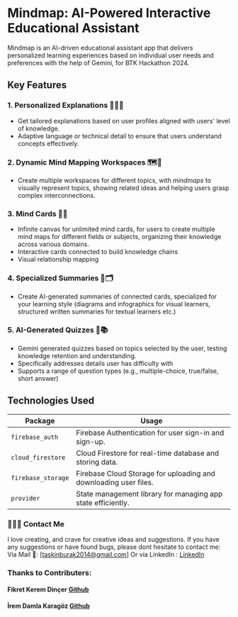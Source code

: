 
# Mindmap: AI-Powered Interactive Educational Assistant

Mindmap is an AI-driven educational assistant app that delivers personalized learning experiences based on individual user needs and preferences with the help of Gemini, for BTK Hackathon 2024.

## Key Features 

### 1. Personalized Explanations 🧑‍🏫✨
- Get tailored explanations based on user profiles aligned with users' level of knowledge.
- Adaptive language or technical detail to ensure that users understand concepts effectively.
### 2. Dynamic Mind Mapping Workspaces 🗺️🧠
- Create multiple workspaces for different topics, with *mindmaps* to visually represent topics, showing related ideas and helping users grasp complex interconnections.
### 3. Mind Cards 🧩🔗
  - Infinite canvas for unlimited mind cards, for users to create multiple mind maps for different fields or subjects, organizing their knowledge across various domains.
  - Interactive cards connected to build knowledge chains
  - Visual relationship mapping
### 4. Specialized Summaries 📝🗂️
- Create AI-generated summaries of connected cards, specialized for your learning style (diagrams and infographics for visual learners, structured written summaries for textual learners etc.)
### 5. AI-Generated Quizzes 🎯📚
- Gemini generated quizzes based on topics selected by the user, testing knowledge retention and understanding.
- Specifically addresses details user has difficulty with
- Supports a range of question types (e.g., multiple-choice, true/false, short answer)


## Technologies Used

|           Package           |                                    Usage                                    |
|-----------------------------|-----------------------------------------------------------------------------|
| `firebase_auth`             | Firebase Authentication for user sign-in and sign-up.                       |
| `cloud_firestore`           | Cloud Firestore for real-time database and storing data.                    |
| `firebase_storage`          | Firebase Cloud Storage for uploading and downloading user files.            |
| `provider`                  | State management library for managing app state efficiently.                |


### 🙋🏻‍♂️ Contact Me 
I love creating, and crave for creative ideas and suggestions. If you have any suggestions or have found bugs, please dont hesitate to contact me:
Via Mail 📧:
[taskinburak2014@gmail.com]
Or via LinkedIn :
[LinkedIn](https://tr.linkedin.com/in/%C3%B6mer-burak-ta%C5%9Fk%C4%B1n-75057b204)

### Thanks to Contributers:
#### Fikret Kerem Dinçer [Github](https://github.com/fikretkdincer)
#### İrem Damla Karagöz [Github](https://github.com/damlakragoz)
